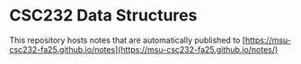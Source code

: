 # CSC232 Data Structures

This repository hosts notes that are automatically published to 
[https://msu-csc232-fa25.github.io/notes](https://msu-csc232-fa25.github.io/notes/)
